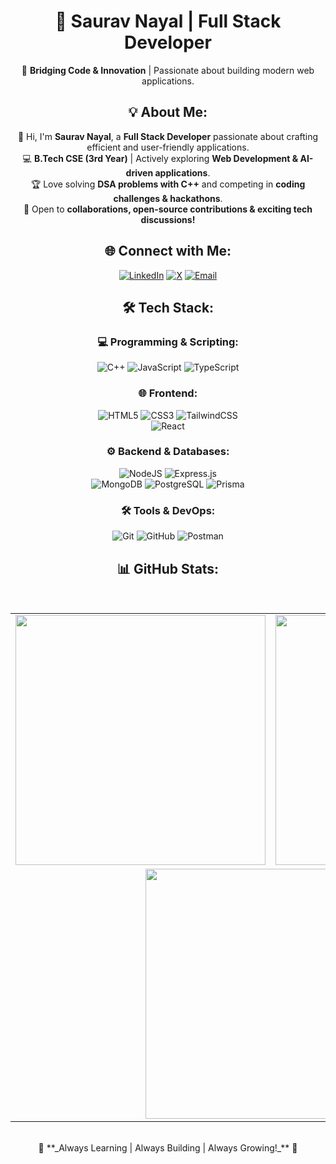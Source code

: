 <div align="center">

# 🚀 Saurav Nayal | Full Stack Developer  

🎯 **Bridging Code & Innovation** | Passionate about building modern web applications.


## 💡 About Me:
👋 Hi, I'm **Saurav Nayal**, a **Full Stack Developer** passionate about crafting efficient and user-friendly applications.  
💻 **B.Tech CSE (3rd Year)** | Actively exploring **Web Development & AI-driven applications**.  
🏆 Love solving **DSA problems with C++** and competing in **coding challenges & hackathons**.  
💬 Open to **collaborations, open-source contributions & exciting tech discussions!**  


## 🌐 Connect with Me:
[![LinkedIn](https://img.shields.io/badge/LinkedIn-%230077B5.svg?style=for-the-badge&logo=linkedin&logoColor=white)](https://linkedin.com/in/nayalsaurav)
[![X](https://img.shields.io/badge/X-black.svg?style=for-the-badge&logo=X&logoColor=white)](https://x.com/nayalsaurav)
[![Email](https://img.shields.io/badge/Email-D14836?style=for-the-badge&logo=gmail&logoColor=white)](mailto:nayalsaurav@gmail.com)


## 🛠 Tech Stack:

### **💻 Programming & Scripting:**
![C++](https://img.shields.io/badge/c++-%2300599C.svg?style=for-the-badge&logo=c%2B%2B&logoColor=white) 
![JavaScript](https://img.shields.io/badge/javascript-%23323330.svg?style=for-the-badge&logo=javascript&logoColor=%23F7DF1E) 
![TypeScript](https://img.shields.io/badge/typescript-%23007ACC.svg?style=for-the-badge&logo=typescript&logoColor=white)  

### **🌐 Frontend:**
![HTML5](https://img.shields.io/badge/html5-%23E34F26.svg?style=for-the-badge&logo=html5&logoColor=white) 
![CSS3](https://img.shields.io/badge/css3-%231572B6.svg?style=for-the-badge&logo=css3&logoColor=white) 
![TailwindCSS](https://img.shields.io/badge/tailwindcss-%2338B2AC.svg?style=for-the-badge&logo=tailwind-css&logoColor=white)  
![React](https://img.shields.io/badge/react-%2320232a.svg?style=for-the-badge&logo=react&logoColor=%2361DAFB)

### **⚙️ Backend & Databases:**
![NodeJS](https://img.shields.io/badge/node.js-6DA55F?style=for-the-badge&logo=node.js&logoColor=white) 
![Express.js](https://img.shields.io/badge/express.js-%23404d59.svg?style=for-the-badge&logo=express&logoColor=%2361DAFB)  
![MongoDB](https://img.shields.io/badge/MongoDB-%234ea94b.svg?style=for-the-badge&logo=mongodb&logoColor=white) 
![PostgreSQL](https://img.shields.io/badge/postgres-%23316192.svg?style=for-the-badge&logo=postgresql&logoColor=white) 
![Prisma](https://img.shields.io/badge/Prisma-3982CE?style=for-the-badge&logo=Prisma&logoColor=white)  

### **🛠 Tools & DevOps:**
![Git](https://img.shields.io/badge/git-%23F05033.svg?style=for-the-badge&logo=git&logoColor=white) 
![GitHub](https://img.shields.io/badge/github-%23121011.svg?style=for-the-badge&logo=github&logoColor=white) 
![Postman](https://img.shields.io/badge/Postman-FF6C37?style=for-the-badge&logo=postman&logoColor=white)  


## 📊 GitHub Stats:
<br>
<table>
<tr>
<td>
  <img src="https://github-readme-stats.vercel.app/api?username=nayalsaurav&theme=dracula&hide_border=false&show_icons=true" width="400px">
</td>
<td>
  <img src="https://nirzak-streak-stats.vercel.app/?user=nayalsaurav&theme=dracula&hide_border=false" width="400px">
</td>
</tr>
<tr>
<td colspan="2" align="center">
  <img src="https://github-readme-stats.vercel.app/api/top-langs/?username=nayalsaurav&theme=dracula&hide_border=false&layout=compact" width="400px">
</td>
</tr>
</table>

<br>
🚀 **_Always Learning | Always Building | Always Growing!_** 🚀  

</div>
